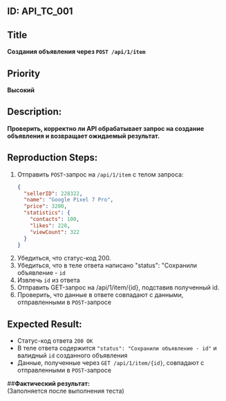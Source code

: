 ## ID: **API_TC_001**
## Title
**Cоздания объявления через `POST /api/1/item`**

## Priority
**Высокий**
## Description:
**Проверить, корректно ли API обрабатывает запрос на создание объявления и возвращает ожидаемый результат.**
## Reproduction Steps:  
1. Отправить `POST`-запрос на `/api/1/item` с телом запроса:
   ```json
   {
     "sellerID": 228322,
     "name": "Google Pixel 7 Pro",
     "price": 3200,
     "statistics": {
       "contacts": 100,
       "likes": 228,
       "viewCount": 322
     }
   }
   ```
2. Убедиться, что статус-код 200. 
3. Убедиться, что в теле ответа написано "status": "Сохранили объявление - `id`
4. Извлечь `id` из ответа
5. Отправить GET-запрос на /api/1/item/{id}, подставив полученный id.
6. Проверить, что данные в ответе совпадают с данными, отправленными в `POST`-запросе

## **Expected Result:**  
- Статус-код ответа `200 OK`
- В теле ответа содержится `"status": "Сохранили объявление - id"` и валидный `id` созданного объявления
- Данные, полученные через `GET /api/1/item/{id}`, совпадают с отправленными в `POST`-запросе

##**Фактический результат:**  
(Заполняется после выполнения теста)
